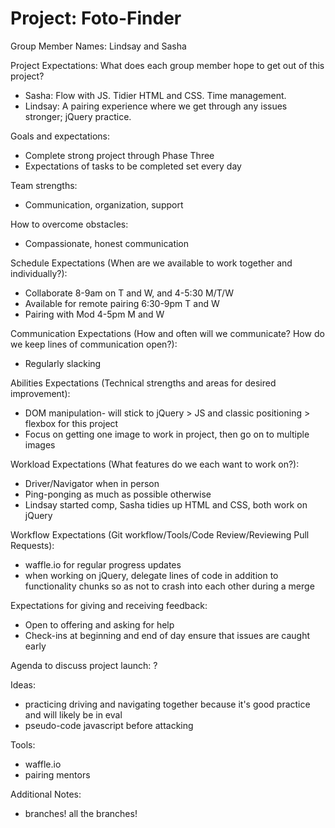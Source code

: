 # Project: Foto-Finder
Group Member Names: Lindsay and Sasha  

Project Expectations: What does each group member hope to get out of this project?
* Sasha: Flow with JS. Tidier HTML and CSS. Time management.
* Lindsay: A pairing experience where we get through any issues stronger; jQuery practice.

Goals and expectations:
* Complete strong project through Phase Three
* Expectations of tasks to be completed set every day

Team strengths:
* Communication, organization, support

How to overcome obstacles:
* Compassionate, honest communication

Schedule Expectations (When are we available to work together and individually?):
* Collaborate 8-9am on T and W, and 4-5:30 M/T/W
* Available for remote pairing 6:30-9pm T and W
* Pairing with Mod 4-5pm M and W

Communication Expectations (How and often will we communicate? How do we keep lines of communication open?):
* Regularly slacking

Abilities Expectations (Technical strengths and areas for desired improvement):
* DOM manipulation- will stick to jQuery > JS and classic positioning > flexbox for this project
* Focus on getting one image to work in project, then go on to multiple images

Workload Expectations (What features do we each want to work on?):
* Driver/Navigator when in person
* Ping-ponging as much as possible otherwise
* Lindsay started comp, Sasha tidies up HTML and CSS, both work on jQuery

Workflow Expectations (Git workflow/Tools/Code Review/Reviewing Pull Requests):
* waffle.io for regular progress updates
* when working on jQuery, delegate lines of code in addition to functionality chunks so as not to crash into each other during a merge

Expectations for giving and receiving feedback:
* Open to offering and asking for help
* Check-ins at beginning and end of day ensure that issues are caught early

Agenda to discuss project launch:
?

Ideas:
* practicing driving and navigating together because it's good practice and will likely be in eval
* pseudo-code javascript before attacking

Tools:
* waffle.io
* pairing mentors

Additional Notes:
* branches! all the branches!
